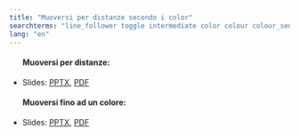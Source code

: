 ```yaml
---
title: "Muoversi per distanze secondo i color"
searchterms: "line_follower toggle intermediate color colour colour_sensor sensors follower linefollower tracker line_traker my_blocks sensor_block color_line_follower_with_my_blocks"
lang: "en"
---
```

 <ul>
 <h4>Muoversi per distanze:</h4>
 <li class="ng-binding">
 Slides:
 <a href="translations/en-us/intermediate/Muoversi per distanze secondo i color.pptx">PPTX</a>,
 <a href="translations/en-us/intermediate/Muoversi per distanze secondo i color.pdf">PDF</a>
 </li>
 <h4>Muoversi fino ad un colore:</h4>
 <li class="ng-binding">Slides:
 <a href="translations/en-us/intermediate/Muoversi fino ad un colore.pptx">PPTX</a>,
 <a href="translations/en-us/intermediate/Muoversi fino ad un colore.pdf">PDF</a>
 </li>
 </ul>
